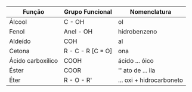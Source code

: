 
|Função|Grupo Funcional|Nomenclatura|
| --- | --- | --- |
|Álcool|C - OH|ol|
|Fenol|Anel - OH|hidrobenzeno|
|Aldeído|COH|al|
|Cetona|R - C - R [C = O]|ona|
|Ácido carboxílico|COOH|ácido ... óico|
|Éster|COOR|'' ato de ... ila|
|Éter|R - O - R'|... oxi + hidrocarboneto|
